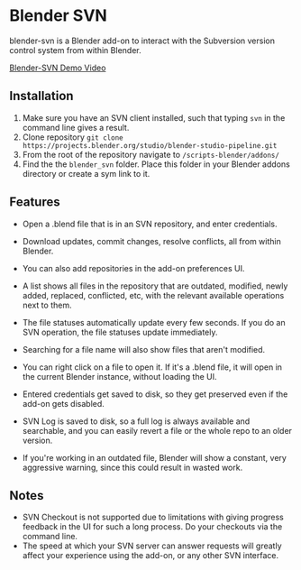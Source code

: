 # Blender SVN
blender-svn is a Blender add-on to interact with the Subversion version control system from within Blender.

[Blender-SVN Demo Video](https://studio.blender.org/films/charge/gallery/?asset=5999)

## Installation
1. Make sure you have an SVN client installed, such that typing `svn` in the command line gives a result.
2. Clone repository `git clone https://projects.blender.org/studio/blender-studio-pipeline.git`
3. From the root of the repository navigate to `/scripts-blender/addons/` 
4. Find the the `blender_svn` folder. Place this folder in your Blender addons directory or create a sym link to it.

## Features
- Open a .blend file that is in an SVN repository, and enter credentials.
- Download updates, commit changes, resolve conflicts, all from within Blender.
- You can also add repositories in the add-on preferences UI.

- A list shows all files in the repository that are outdated, modified, newly added, replaced, conflicted, etc, with the relevant available operations next to them.
- The file statuses automatically update every few seconds. If you do an SVN operation, the file statuses update immediately.
- Searching for a file name will also show files that aren't modified.
- You can right click on a file to open it. If it's a .blend file, it will open in the current Blender instance, without loading the UI.

- Entered credentials get saved to disk, so they get preserved even if the add-on gets disabled.
- SVN Log is saved to disk, so a full log is always available and searchable, and you can easily revert a file or the whole repo to an older version.
- If you're working in an outdated file, Blender will show a constant, very aggressive warning, since this could result in wasted work.

## Notes
- SVN Checkout is not supported due to limitations with giving progress feedback in the UI for such a long process. Do your checkouts via the command line.
- The speed at which your SVN server can answer requests will greatly affect your experience using the add-on, or any other SVN interface.
